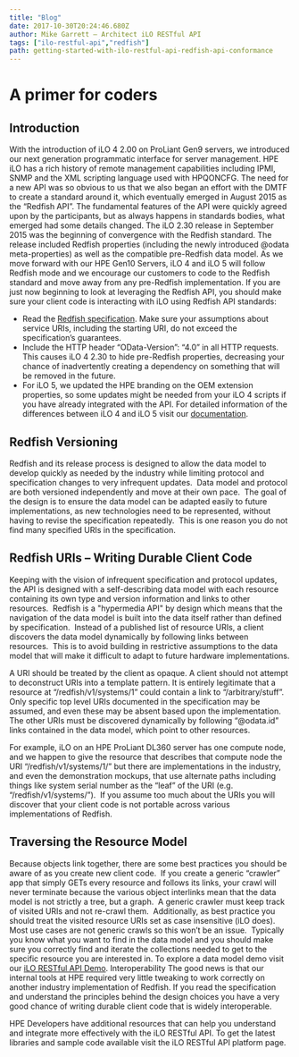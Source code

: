 ```yaml
---
title: "Blog"
date: 2017-10-30T20:24:46.680Z
author: Mike Garrett – Architect iLO RESTful API  
tags: ["ilo-restful-api","redfish"]
path: getting-started-with-ilo-restful-api-redfish-api-conformance
---
```

# **A primer for coders**
## Introduction
With the introduction of iLO 4 2.00 on ProLiant Gen9 servers, we introduced our next generation programmatic interface for server management.  HPE iLO has a rich history of remote management capabilities including IPMI, SNMP and the XML scripting language used with HPQONCFG.  The need for a new API was so obvious to us that we also began an effort with the DMTF to create a standard around it, which eventually emerged in August 2015 as the “Redfish API”.  The fundamental features of the API were quickly agreed upon by the participants, but as always happens in standards bodies, what emerged had some details changed.  The iLO 2.30 release in September 2015 was the beginning of convergence with the Redfish standard.  The release included Redfish properties (including the newly introduced @odata meta-properties) as well as the compatible pre-Redfish data model.  As we move forward with our HPE Gen10 Servers, iLO 4 and iLO 5 will follow Redfish mode and we encourage our customers to code to the Redfish standard and move away from any pre-Redfish implementation. If you are just now beginning to look at leveraging the Redfish API, you should make sure your client code is interacting with iLO using Redfish API standards:
- Read the [Redfish specification](http://www.dmtf.org/standards/redfish).  Make sure your assumptions about service URIs, including the starting URI, do not exceed the specification’s guarantees.
- Include the HTTP header “OData-Version”: “4.0” in all HTTP requests.  This causes iLO 4 2.30 to hide pre-Redfish properties, decreasing your chance of inadvertently creating a dependency on something that will be removed in the future.
- For iLO 5, we updated the HPE branding on the OEM extension properties, so some updates might be needed from your iLO 4 scripts if you have already integrated with the API. For detailed information of the differences between iLO 4 and iLO 5 visit our [documentation](https://hewlettpackard.github.io/ilo-rest-api-docs/ilo5/#adapting-from-ilo-4).
## Redfish Versioning
Redfish and its release process is designed to allow the data model to develop quickly as needed by the industry while limiting protocol and specification changes to very infrequent updates.  Data model and protocol are both versioned independently and move at their own pace.  The goal of the design is to ensure the data model can be adapted easily to future implementations, as new technologies need to be represented, without having to revise the specification repeatedly.  This is one reason you do not find many specified URIs in the specification.
## Redfish URIs – Writing Durable Client Code

Keeping with the vision of infrequent specification and protocol updates, the API is designed with a self-describing data model with each resource containing its own type and version information and links to other resources.  Redfish is a "hypermedia API" by design which means that the navigation of the data model is built into the data itself rather than defined by specification.  Instead of a published list of resource URIs, a client discovers the data model dynamically by following links between resources.  This is to avoid building in restrictive assumptions to the data model that will make it difficult to adapt to future hardware implementations.

A URI should be treated by the client as opaque.  A client should not attempt to deconstruct URIs into a template pattern.  It is entirely legitimate that a resource at “/redfish/v1/systems/1” could contain a link to “/arbitrary/stuff”.  Only specific top level URIs documented in the specification may be assumed, and even these may be absent based upon the implementation.  The other URIs must be discovered dynamically by following “@odata.id” links contained in the data model, which point to other resources.

For example, iLO on an HPE ProLiant DL360 server has one compute node, and we happen to give the resource that describes that compute node the URI “/redfish/v1/systems/1/” but there are implementations in the industry, and even the demonstration mockups, that use alternate paths including things like system serial number as the “leaf” of the URI (e.g. “/redfish/v1/systems/”).  If you assume too much about the URIs you will discover that your client code is not portable across various implementations of Redfish.
## Traversing the Resource Model
Because objects link together, there are some best practices you should be aware of as you create new client code.  If you create a generic “crawler” app that simply GETs every resource and follows its links, your crawl will never terminate because the various object interlinks mean that the data model is not strictly a tree, but a graph.  A generic crawler must keep track of visited URIs and not re-crawl them.  Additionally, as best practice you should treat the visited resource URIs set as case insensitive (iLO does).  Most use cases are not generic crawls so this won’t be an issue.  Typically you know what you want to find in the data model and you should make sure you correctly find and iterate the collections needed to get to the specific resource you are interested in. To explore a data model demo visit our [iLO RESTful API Demo](https://ilorestfulapiexplorer.ext.hpe.com/).
Interoperability
The good news is that our internal tools at HPE required very little tweaking to work correctly on another industry implementation of Redfish.  If you read the specification and understand the principles behind the design choices you have a very good chance of writing durable client code that is widely interoperable.

HPE Developers have additional resources that can help you understand and integrate more effectively with the iLO RESTful API.  To get the latest libraries and sample code available visit the iLO RESTful API platform page.
